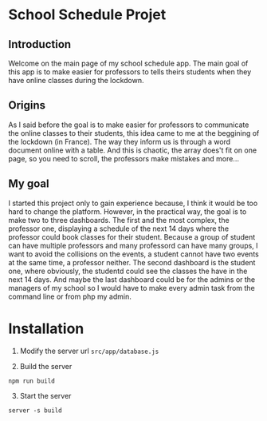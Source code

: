 # School Schedule Projet

## Introduction

Welcome on the main page of my school schedule app. The main goal of this app is to make easier for professors to tells theirs students when they have online classes during the lockdown.

## Origins

As I said before the goal is to make easier for professors to communicate the online classes to their students, this idea came to me at the beggining of the lockdown (in France). The way they inform us is through a word document online with a table. And this is chaotic, the array does't fit on one page, so you need to scroll, the professors make mistakes and more...

## My goal

I started this project only to gain experience because, I think it would be too hard to change the platform. However, in the practical way, the goal is to make two to three dashboards. The first and the most complex, the professor one, displaying a schedule of the next 14 days where the professor could book classes for their student. Because a group of student can have multiple professors and many professord can have many groups, I want to avoid the collisions on the events, a student cannot have two events at the same time, a professor neither. The second dashboard is the student one, where obviously, the studentd could see the classes the have in the next 14 days. And maybe the last dashboard could be for the admins or the managers of my school so I would have to make every admin task from the command line or from php my admin.

# Installation

1. Modify the server url `src/app/database.js`

2. Build the server

```
npm run build
```

3. Start the server

```
server -s build
```
